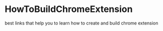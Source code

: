 # HowToBuildChromeExtension
best links that help you to learn how to create and build chrome extension 
